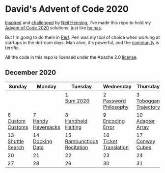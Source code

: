 # David's Advent of Code 2020

[Inspired](https://www.duskborn.com/posts/aoc2020/) and [challenged](https://twitter.com/sheredom/status/1333874669565435904)
by [Neil Henning](https://github.com/sheredom), I've made this repo to
hold my [Advent of Code 2020](https://adventofcode.com/2020)
solutions, just like [he has](https://github.com/sheredom/AOC2020).

But I'm going to do them in [Perl](https://www.perl.org/).
Perl was my tool of choice when working at startups in the dot-com days.
Man alive, it's powerful, and the [community](https://www.cpan.org/) is terrific.

All the code in this repo is licensed under the Apache 2.0 [license](LICENSE).

## December 2020

<table>
 <thead>
   <th>Sunday
   <th>Monday
   <th>Tuesday
   <th>Wednesday
   <th>Thursday
   <th>Friday
   <th>Saturday
 </thead>
 <tr valign=top>
  <td>
  <td>
  <td>1<br><a href="1">Sum  2020</a>
  <td>2<br><a href="2">Password<br>Philosophy</a>
  <td>3<br><a href="3">Toboggan<br>Trajectory</a>
  <td>4<br><a href="4">Passport<br>Processing</a>
  <td>5<br><a href="5">Binary<br>Boarding</a>
 </tr>
 <tr valign=top>
  <td>6<br><a href="6">Custom<br>Customs</a>
  <td>7<br><a href="7">Handy<br>Haversacks</a>
  <td>8<br><a href="8">Handheld<br>Halting</a>
  <td>9<br><a href="9">Encoding<br>Error</a>
  <td>10<br><a href="10">Adapter<br>Array</a>
  <td>11<br><a href="11">Seating<br>System</a>
  <td>12<br><a href="12">Rain<br>Risk</a>
 </tr>
 <tr valign=top>
  <td>13<br><a href="13">Shuttle<br>Search</a>
  <td>14<br><a href="14">Docking<br>Data</a>
  <td>15<br><a href="15">Rambunctious<br>Recitation</a>
  <td>16<br><a href="16">Ticket<br>Translation</a>
  <td>17<br><a href="17">Conway<br>Cubes</a>
  <td>18<br><a href="18">Operation<br>Order</a>
  <td>19<br><a href="19">Monster<br>Messages</a>
 </tr>
 <tr valign=top>
  <td>20
  <td>21
  <td>22
  <td>23
  <td>24
  <td>25
  <td>26
 </tr>
 <tr valign=top>
  <td>27
  <td>28
  <td>29
  <td>30
  <td>31
  <td>
  <td>
 </tr>
</table>
